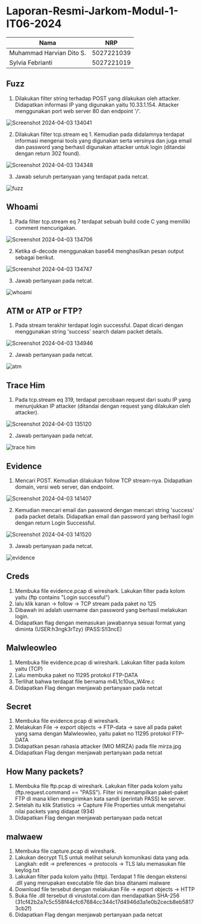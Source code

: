 # Laporan-Resmi-Jarkom-Modul-1-IT06-2024

| Nama                      | NRP                       |
|---------------------------|---------------------------|
| Muhammad Harvian Dito S.  | 5027221039                |
| Sylvia Febrianti          | 5027221019                |


## Fuzz

1. Dilakukan filter string terhadap POST yang dilakukan oleh attacker. Didapatkan informasi IP yang digunakan yaitu 10.33.1.154. Attacker menggunakan port web server 80 dan endpoint '/'.

![Screenshot 2024-04-03 134041](https://github.com/sylxer/Jarkom-Modul-1-IT06-2024/assets/115382618/648b1b2d-97b8-4ae7-ac45-e8a5dea44c9c)

2. Dilakukan filter tcp.stream eq 1. Kemudian pada didalamnya terdapat informasi mengenai tools yang digunakan serta versinya dan juga email dan password yang berhasil digunakan attacker untuk login (ditandai dengan return 302 found).

![Screenshot 2024-04-03 134348](https://github.com/sylxer/Jarkom-Modul-1-IT06-2024/assets/115382618/88424a8b-118f-4209-882a-c63532b005f6)

3. Jawab seluruh pertanyaan yang terdapat pada netcat.

![fuzz](https://github.com/sylxer/Jarkom-Modul-1-IT06-2024/assets/115382618/73250327-ebbf-42d9-bdf8-0edcf4075d11)

## Whoami

1. Pada filter tcp.stream eq 7 terdapat sebuah build code C yang memiliki comment mencurigakan.

![Screenshot 2024-04-03 134706](https://github.com/sylxer/Jarkom-Modul-1-IT06-2024/assets/115382618/4ab85437-d021-4804-a298-e0d8acf58499)

2. Ketika di-decode menggunakan base64 menghasilkan pesan output sebagai berikut.

![Screenshot 2024-04-03 134747](https://github.com/sylxer/Jarkom-Modul-1-IT06-2024/assets/115382618/205babc8-163e-48bd-a495-07e6a6854f82)

3. Jawab pertanyaan pada netcat.

![whoami](https://github.com/sylxer/Jarkom-Modul-1-IT06-2024/assets/115382618/db29e5a3-6397-40bf-8174-24776c4fbcdd)

## ATM or ATP or FTP?

1. Pada stream terakhir terdapat login successful. Dapat dicari dengan menggunakan string 'success' search dalam packet details.

![Screenshot 2024-04-03 134946](https://github.com/sylxer/Jarkom-Modul-1-IT06-2024/assets/115382618/4cde0b40-cb0c-405f-8f5c-5dbca89c40c7)

2. Jawab pertanyaan pada netcat.

![atm](https://github.com/sylxer/Jarkom-Modul-1-IT06-2024/assets/115382618/629acb4a-e6b2-4756-8d0c-f88ec60c18c1)

## Trace Him

1. Pada tcp.stream eq 319, terdapat percobaan request dari suatu IP yang menunjukkan IP attacker (ditandai dengan request yang dilakukan oleh attacker).

![Screenshot 2024-04-03 135120](https://github.com/sylxer/Jarkom-Modul-1-IT06-2024/assets/115382618/d9fc0b8c-d9d0-41a0-a447-f369b0dceb11)

2. Jawab pertanyaan pada netcat.

![trace him](https://github.com/sylxer/Jarkom-Modul-1-IT06-2024/assets/115382618/4b84f36f-8ccf-4682-8a33-4dc8c8fd31ac)

## Evidence

1. Mencari POST. Kemudian dilakukan follow TCP stream-nya. Didapatkan domain, versi web server, dan endpoint.

![Screenshot 2024-04-03 141407](https://github.com/sylxer/Jarkom-Modul-1-IT06-2024/assets/115382618/2f5ed8a9-75cd-418a-a115-1d34c15efafd)

2. Kemudian mencari email dan password dengan mencari string 'success' pada packet details. Didapatkan email dan password yang berhasil login dengan return Login Successful.

![Screenshot 2024-04-03 141520](https://github.com/sylxer/Jarkom-Modul-1-IT06-2024/assets/115382618/13b650b0-84fd-450e-a299-d94c6d40a274)

3. Jawab pertanyaan pada netcat.

![evidence](https://github.com/sylxer/Jarkom-Modul-1-IT06-2024/assets/115382618/8ba85db8-a860-4a05-a783-85019d934938)

## Creds
1. Membuka file evidence.pcap di wireshark. Lakukan filter pada kolom yaitu (ftp contains "Login successful")
2. lalu klik kanan -> follow -> TCP stream pada paket no 125
3. Dibawah ini adalah username dan password yang berhasil melakukan login.
4. Didapatkan flag dengan memasukan jawabannya sesuai format yang diminta (USER:h3ngk3rTzy) (PASS:S!l3ncE)


## Malwleowleo
1. Membuka file evidence.pcap di wireshark. Lakukan filter pada kolom yaitu (TCP)
2. Lalu membuka paket no 11295 protokol FTP-DATA
3. Terlihat bahwa terdapat file bernama m4L1c10us_W4re.c
4. Didapatkan Flag dengan menjawab pertanyaan pada netcat


## Secret
1. Membuka file evidence.pcap di wireshark.
2. Melakukan File -> export objects -> FTP-data -> save all pada paket yang sama dengan Malwleowleo, yaitu paket no 11295 protokol FTP-DATA
3. Didapatkan pesan rahasia attacker (MIO MIRZA) pada file mirza.jpg
4. Didapatkan Flag dengan menjawab pertanyaan pada netcat

## How Many packets?
1. Membuka file ftp.pcap di wireshark. Lakukan filter pada kolom yaitu (ftp.request.command == "PASS"). Filter ini menampilkan paket-paket FTP di mana klien mengirimkan kata sandi (perintah PASS) ke server.
2. Setelah itu klik Statistics -> Capture File Properties untuk mengetahui nilai packets yang didapat (934)
3. Didapatkan Flag dengan menjawab pertanyaan pada netcat

## malwaew
1. Membuka file capture.pcap di wireshark.
2. Lakukan decrypt TLS untuk melihat seluruh komunikasi data yang ada. Langkah: edit -> preferences -> protocols -> TLS lalu memasukan file keylog.txt
3. Lakukan filter pada kolom yaitu (http). Terdapat 1 file dengan ekstensi .dll yang merupakan executable file dan bisa ditanami malware
4. Download file tersebut dengan melakukan File -> export objects -> HTTP
5. Buka file .dll tersebut di virustotal.com dan mendapatkan SHA-256 (31cf42b2a7c5c558f44cfc67684cc344c17d4946d3a1e0b2cecb8eb58173cb2f)
6. Didapatkan Flag dengan menjawab pertanyaan pada netcat
